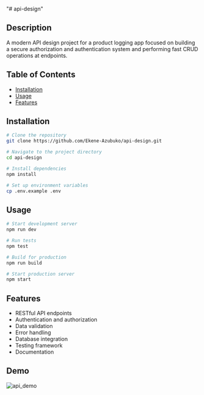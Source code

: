 "# api-design" 
## Description

A modern API design project for a product logging app focused on building a secure authorization and authentication system and performing fast CRUD operations at endpoints.

## Table of Contents

- [Installation](#installation)
- [Usage](#usage)
- [Features](#features)

## Installation

```bash
# Clone the repository
git clone https://github.com/Ekene-Azubuko/api-design.git

# Navigate to the project directory
cd api-design

# Install dependencies
npm install

# Set up environment variables
cp .env.example .env
```

## Usage

```bash
# Start development server
npm run dev

# Run tests
npm test

# Build for production
npm run build

# Start production server
npm start
```

## Features

- RESTful API endpoints
- Authentication and authorization
- Data validation
- Error handling
- Database integration
- Testing framework
- Documentation

## Demo
![api_demo](https://github.com/user-attachments/assets/247a9552-2eca-4899-9538-808b0e42b4d7)

